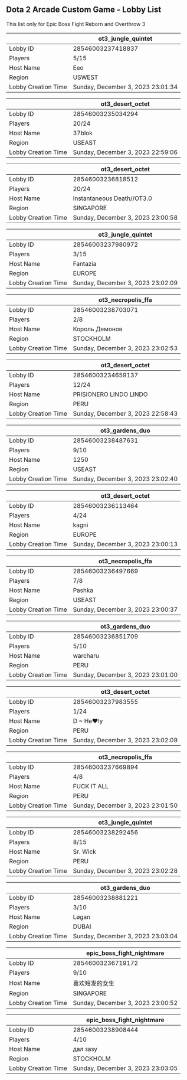 ## Dota 2 Arcade Custom Game - Lobby List

This list only for Epic Boss Fight Reborn and Overthrow 3

|  | ot3_jungle_quintet |
| ------ | ------ |
| Lobby ID | 28546003237418837 |
| Players | 5/15 |
| Host Name | Eeo |
| Region | USWEST |
| Lobby Creation Time | Sunday, December 3, 2023 23:01:34 |


|  | ot3_desert_octet |
| ------ | ------ |
| Lobby ID | 28546003235034294 |
| Players | 20/24 |
| Host Name | 37blok |
| Region | USEAST |
| Lobby Creation Time | Sunday, December 3, 2023 22:59:06 |


|  | ot3_desert_octet |
| ------ | ------ |
| Lobby ID | 28546003236818512 |
| Players | 20/24 |
| Host Name | Instantaneous Death//OT3.0 |
| Region | SINGAPORE |
| Lobby Creation Time | Sunday, December 3, 2023 23:00:58 |


|  | ot3_jungle_quintet |
| ------ | ------ |
| Lobby ID | 28546003237980972 |
| Players | 3/15 |
| Host Name | Fantazia |
| Region | EUROPE |
| Lobby Creation Time | Sunday, December 3, 2023 23:02:09 |


|  | ot3_necropolis_ffa |
| ------ | ------ |
| Lobby ID | 28546003238703071 |
| Players | 2/8 |
| Host Name | Король Демонов |
| Region | STOCKHOLM |
| Lobby Creation Time | Sunday, December 3, 2023 23:02:53 |


|  | ot3_desert_octet |
| ------ | ------ |
| Lobby ID | 28546003234659137 |
| Players | 12/24 |
| Host Name | PRISIONERO LINDO LINDO |
| Region | PERU |
| Lobby Creation Time | Sunday, December 3, 2023 22:58:43 |


|  | ot3_gardens_duo |
| ------ | ------ |
| Lobby ID | 28546003238487631 |
| Players | 9/10 |
| Host Name | 1250 |
| Region | USEAST |
| Lobby Creation Time | Sunday, December 3, 2023 23:02:40 |


|  | ot3_desert_octet |
| ------ | ------ |
| Lobby ID | 28546003236113464 |
| Players | 4/24 |
| Host Name | kagni |
| Region | EUROPE |
| Lobby Creation Time | Sunday, December 3, 2023 23:00:13 |


|  | ot3_necropolis_ffa |
| ------ | ------ |
| Lobby ID | 28546003236497669 |
| Players | 7/8 |
| Host Name | Pashka |
| Region | USEAST |
| Lobby Creation Time | Sunday, December 3, 2023 23:00:37 |


|  | ot3_gardens_duo |
| ------ | ------ |
| Lobby ID | 28546003236851709 |
| Players | 5/10 |
| Host Name | warcharu |
| Region | PERU |
| Lobby Creation Time | Sunday, December 3, 2023 23:01:00 |


|  | ot3_desert_octet |
| ------ | ------ |
| Lobby ID | 28546003237983555 |
| Players | 1/24 |
| Host Name | D ~ He♥ly |
| Region | PERU |
| Lobby Creation Time | Sunday, December 3, 2023 23:02:09 |


|  | ot3_necropolis_ffa |
| ------ | ------ |
| Lobby ID | 28546003237669894 |
| Players | 4/8 |
| Host Name | FUCK IT ALL |
| Region | PERU |
| Lobby Creation Time | Sunday, December 3, 2023 23:01:50 |


|  | ot3_jungle_quintet |
| ------ | ------ |
| Lobby ID | 28546003238292456 |
| Players | 8/15 |
| Host Name | Sr. Wick |
| Region | PERU |
| Lobby Creation Time | Sunday, December 3, 2023 23:02:28 |


|  | ot3_gardens_duo |
| ------ | ------ |
| Lobby ID | 28546003238881221 |
| Players | 3/10 |
| Host Name | Løgan |
| Region | DUBAI |
| Lobby Creation Time | Sunday, December 3, 2023 23:03:04 |


|  | epic_boss_fight_nightmare |
| ------ | ------ |
| Lobby ID | 28546003236719172 |
| Players | 9/10 |
| Host Name | 喜欢短发的女生 |
| Region | SINGAPORE |
| Lobby Creation Time | Sunday, December 3, 2023 23:00:52 |


|  | epic_boss_fight_nightmare |
| ------ | ------ |
| Lobby ID | 28546003238908444 |
| Players | 4/10 |
| Host Name | дал зазу |
| Region | STOCKHOLM |
| Lobby Creation Time | Sunday, December 3, 2023 23:03:05 |


